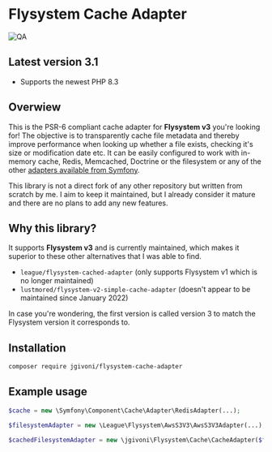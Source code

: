 # Flysystem Cache Adapter

![QA](https://github.com/jgivoni/flysystem-cache-adapter/actions/workflows/ci.yml/badge.svg)

## Latest version 3.1
- Supports the newest PHP 8.3

## Overwiew

This is the PSR-6 compliant cache adapter for **Flysystem v3** you're looking for!
The objective is to transparently cache file metadata and thereby improve performance when looking up whether a file exists, 
checking it's size or modification date etc.
It can be easily configured to work with in-memory cache, Redis, Memcached, Doctrine or the filesystem or any of the 
other [adapters available from Symfony](https://symfony.com/doc/current/components/cache.html#available-cache-adapters).

This library is not a direct fork of any other repository but written from scratch by me. I aim to keep it maintained, 
but I already consider it mature and there are no plans to add any new features.

## Why this library?

It supports **Flysystem v3** and is currently maintained, which makes it superior to these other alternatives that 
I was able to find.

- `league/flysystem-cached-adapter` (only supports Flysystem v1 which is no longer maintained)
- `lustmored/flysystem-v2-simple-cache-adapter` (doesn't appear to be maintained since January 2022)

In case you're wondering, the first version is called version 3 to match the Flysystem version it corresponds to.

## Installation

```bash
composer require jgivoni/flysystem-cache-adapter
```

## Example usage

```php
$cache = new \Symfony\Component\Cache\Adapter\RedisAdapter(...);

$filesystemAdapter = new \League\Flysystem\AwsS3V3\AwsS3V3Adapter(...);

$cachedFilesystemAdapter = new \jgivoni\Flysystem\Cache\CacheAdapter($filesystemAdapter, $cache);
```
